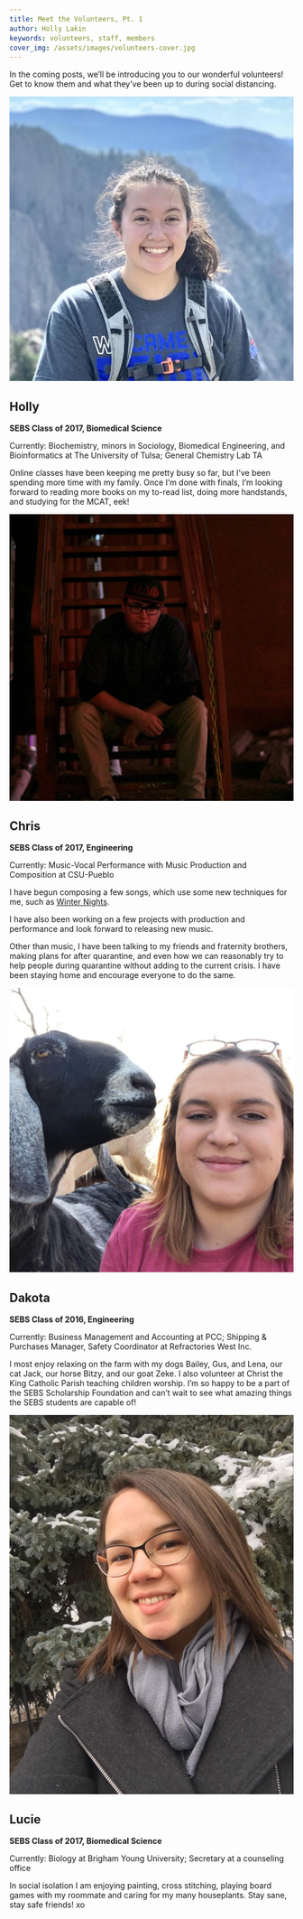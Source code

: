 ```yaml
---
title: Meet the Volunteers, Pt. 1
author: Holly Lakin
keywords: volunteers, staff, members
cover_img: /assets/images/volunteers-cover.jpg
---
```


In the coming posts, we’ll be introducing you to our wonderful volunteers! Get to know them and what they’ve been up to during social distancing.

![Holly](/assets/images/Holly.jpg "Holly")
## Holly
**SEBS Class of 2017, Biomedical Science**

Currently: Biochemistry, minors in Sociology, Biomedical Engineering, and Bioinformatics at The University of Tulsa; General Chemistry Lab TA

Online classes have been keeping me pretty busy so far, but I’ve been spending more time with my family. Once I’m done with finals, I’m looking forward to reading more books on my to-read list, doing more handstands, and studying for the MCAT, eek!

![Chris](/assets/images/Chris.jpg "Chris")
## Chris
**SEBS Class of 2017, Engineering**

Currently: Music-Vocal Performance with Music Production and Composition at CSU-Pueblo

I have begun composing a few songs, which use some new techniques for me, such as [Winter Nights](https://flat.io/score/5e7ecfe5c786cb4ccc474b28-chr15-15-b0r3d?sharingKey=4d282cf040eca65c01fdb8a7ab0f05cc6ba8a94ee19aea71cda1b5174eefddcc8c163fa7678c7be1984a7f40d649738fced5f2985d0b6195b1a1c4303a954933).

I have also been working on a few projects with production and performance and look forward to releasing new music.

Other than music, I have been talking to my friends and fraternity brothers, making plans for after quarantine, and even how we can reasonably try to help people during quarantine without adding to the current crisis. I have been staying home and encourage everyone to do the same.

![Dakota](/assets/images/Dakota.jpg "Dakota")
## Dakota
**SEBS Class of 2016, Engineering**

Currently: Business Management and Accounting at PCC; Shipping & Purchases Manager, Safety Coordinator at Refractories West Inc.

I most enjoy relaxing on the farm with my dogs Bailey, Gus, and Lena, our cat Jack, our horse Bitzy, and our goat Zeke. I also volunteer at Christ the King Catholic Parish teaching children worship. I’m so happy to be a part of the SEBS Scholarship Foundation and can’t wait to see what amazing things the SEBS students are capable of!

![Lucie](/assets/images/Lucie.jpg "Lucie")
## Lucie
**SEBS Class of 2017, Biomedical Science**

Currently: Biology at Brigham Young University; Secretary at a counseling office

In social isolation I am enjoying painting, cross stitching, playing board games with my roommate and caring for my many houseplants. Stay sane, stay safe friends! xo